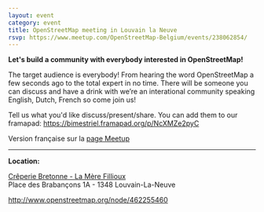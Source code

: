 ```yaml
---
layout: event
category: event
title: OpenStreetMap meeting in Louvain la Neuve
rsvp: https://www.meetup.com/OpenStreetMap-Belgium/events/238062854/
---
```


**Let's build a community with everybody interested in OpenStreetMap!**

The target audience is everybody! From hearing the word OpenStreetMap a few seconds ago to the total expert in no time. There will be someone you can discuss and have a drink with we’re an interational community speaking English, Dutch, French so come join us!

Tell us what you'd like discuss/present/share. You can add them to our framapad: <https://bimestriel.framapad.org/p/NcXMZe2pyC>

Version française sur la [page Meetup](https://www.meetup.com/OpenStreetMap-Belgium/events/238062854/)  

---

**Location:**

[Crêperie Bretonne - La Mère Fillioux](http://www.lacreperiebretonne.be/)  
Place des Brabançons 1A - 1348 Louvain-La-Neuve

<http://www.openstreetmap.org/node/462255460>
